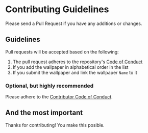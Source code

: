 # Contributing Guidelines

Please send a Pull Request if you have any additions or changes.

## Guidelines

Pull requests will be accepted based on the following:

1. The pull request adheres to the repository's [Code of Conduct](/CODE_OF_CONDUCT.md)
1. If you add the wallpaper in alphabetical order in the list
1. If you submit the wallpaper and link the wallpaper `Name` to it

### Optional, but highly recommended

Please adhere to the [Contributor Code of Conduct](CodeOfConduct.md).

## And the most important

Thanks for contributing! You make this posible.
